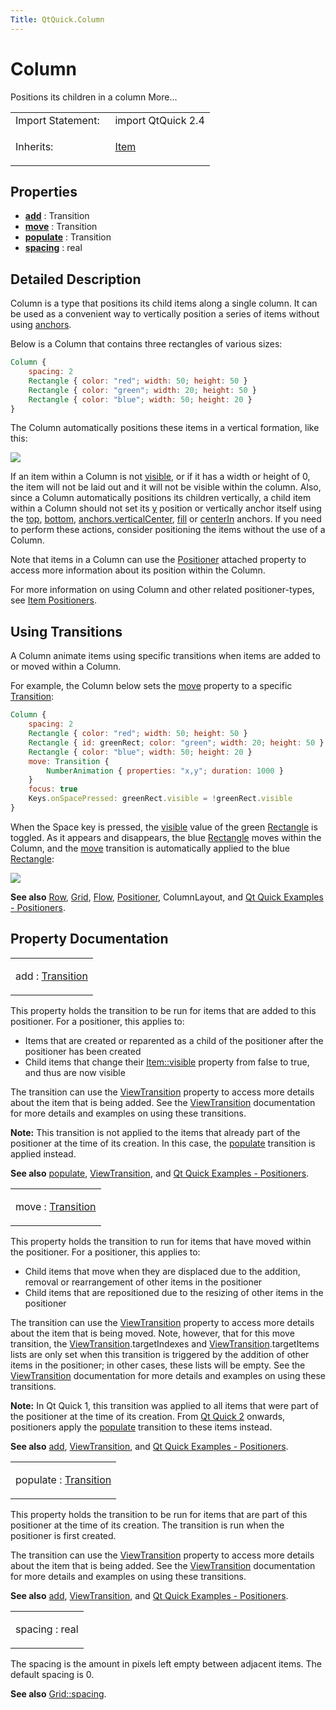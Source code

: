 ```yaml
---
Title: QtQuick.Column
---
```

        
Column
======

<span class="subtitle"></span>
Positions its children in a column More...

<table>
<colgroup>
<col width="50%" />
<col width="50%" />
</colgroup>
<tbody>
<tr class="odd">
<td>Import Statement:</td>
<td>import QtQuick 2.4</td>
</tr>
<tr class="even">
<td>Inherits:</td>
<td><p><a href="QtQuick.Item.md">Item</a></p></td>
</tr>
</tbody>
</table>

<span id="properties"></span>
Properties
----------

-   ****[add](#add-prop)**** : Transition
-   ****[move](#move-prop)**** : Transition
-   ****[populate](#populate-prop)**** : Transition
-   ****[spacing](#spacing-prop)**** : real

<span id="details"></span>
Detailed Description
--------------------

Column is a type that positions its child items along a single column. It can be used as a convenient way to vertically position a series of items without using [anchors](../QtQuick.qtquick-positioning-anchors.md).

Below is a Column that contains three rectangles of various sizes:

``` qml
Column {
    spacing: 2
    Rectangle { color: "red"; width: 50; height: 50 }
    Rectangle { color: "green"; width: 20; height: 50 }
    Rectangle { color: "blue"; width: 50; height: 20 }
}
```

The Column automatically positions these items in a vertical formation, like this:

![](https://developer.ubuntu.com/static/devportal_uploaded/24410658-45aa-4105-af05-e23b990879a1-api/apps/qml/sdk-15.04.4/QtQuick.Column/images/verticalpositioner_example.png)

If an item within a Column is not [visible](../QtQuick.Item.md#visible-prop), or if it has a width or height of 0, the item will not be laid out and it will not be visible within the column. Also, since a Column automatically positions its children vertically, a child item within a Column should not set its [y](../QtQuick.Item.md#y-prop) position or vertically anchor itself using the [top](../QtQuick.Item.md#anchors.top-prop), [bottom](../QtQuick.Item.md#anchors.bottom-prop), [anchors.verticalCenter](../QtQuick.Item.md#anchors.verticalCenter-prop), [fill](../QtQuick.Item.md#anchors.fill-prop) or [centerIn](../QtQuick.Item.md#anchors.centerIn-prop) anchors. If you need to perform these actions, consider positioning the items without the use of a Column.

Note that items in a Column can use the [Positioner](../QtQuick.Positioner.md) attached property to access more information about its position within the Column.

For more information on using Column and other related positioner-types, see [Item Positioners](../QtQuick.qtquick-positioning-layouts.md).

<span id="using-transitions"></span>
Using Transitions
-----------------

A Column animate items using specific transitions when items are added to or moved within a Column.

For example, the Column below sets the [move](#move-prop) property to a specific [Transition](../QtQuick.qmlexampletoggleswitch.md#transition):

``` qml
Column {
    spacing: 2
    Rectangle { color: "red"; width: 50; height: 50 }
    Rectangle { id: greenRect; color: "green"; width: 20; height: 50 }
    Rectangle { color: "blue"; width: 50; height: 20 }
    move: Transition {
        NumberAnimation { properties: "x,y"; duration: 1000 }
    }
    focus: true
    Keys.onSpacePressed: greenRect.visible = !greenRect.visible
}
```

When the Space key is pressed, the [visible](../QtQuick.Item.md#visible-prop) value of the green [Rectangle](../QtQuick.Rectangle.md) is toggled. As it appears and disappears, the blue [Rectangle](../QtQuick.Rectangle.md) moves within the Column, and the [move](#move-prop) transition is automatically applied to the blue [Rectangle](../QtQuick.Rectangle.md):

![](https://developer.ubuntu.com/static/devportal_uploaded/714cd543-6dda-4feb-9102-7e5c277f6f5a-api/apps/qml/sdk-15.04.4/QtQuick.Column/images/verticalpositioner_transition.gif)

**See also** [Row](../QtQuick.qtquick-positioning-layouts.md#row), [Grid](../QtQuick.qtquick-positioning-layouts.md#grid), [Flow](../QtQuick.qtquick-positioning-layouts.md#flow), [Positioner](../QtQuick.Positioner.md), ColumnLayout, and [Qt Quick Examples - Positioners](https://developer.ubuntu.comapps/qml/sdk-15.04.4/QtQuick.positioners/).

Property Documentation
----------------------

<table>
<colgroup>
<col width="100%" />
</colgroup>
<tbody>
<tr class="odd">
<td><p><span id="add-prop"></span><span class="name">add</span> : <span class="type"><a href="QtQuick.Transition.md">Transition</a></span></p></td>
</tr>
</tbody>
</table>

This property holds the transition to be run for items that are added to this positioner. For a positioner, this applies to:

-   Items that are created or reparented as a child of the positioner after the positioner has been created
-   Child items that change their [Item::visible](../QtQuick.Item.md#visible-prop) property from false to true, and thus are now visible

The transition can use the [ViewTransition](../QtQuick.ViewTransition.md) property to access more details about the item that is being added. See the [ViewTransition](../QtQuick.ViewTransition.md) documentation for more details and examples on using these transitions.

**Note:** This transition is not applied to the items that already part of the positioner at the time of its creation. In this case, the [populate](#populate-prop) transition is applied instead.

**See also** [populate](#populate-prop), [ViewTransition](../QtQuick.ViewTransition.md), and [Qt Quick Examples - Positioners](https://developer.ubuntu.comapps/qml/sdk-15.04.4/QtQuick.positioners/).

<table>
<colgroup>
<col width="100%" />
</colgroup>
<tbody>
<tr class="odd">
<td><p><span id="move-prop"></span><span class="name">move</span> : <span class="type"><a href="QtQuick.Transition.md">Transition</a></span></p></td>
</tr>
</tbody>
</table>

This property holds the transition to run for items that have moved within the positioner. For a positioner, this applies to:

-   Child items that move when they are displaced due to the addition, removal or rearrangement of other items in the positioner
-   Child items that are repositioned due to the resizing of other items in the positioner

The transition can use the [ViewTransition](../QtQuick.ViewTransition.md) property to access more details about the item that is being moved. Note, however, that for this move transition, the [ViewTransition](../QtQuick.ViewTransition.md).targetIndexes and [ViewTransition](../QtQuick.ViewTransition.md).targetItems lists are only set when this transition is triggered by the addition of other items in the positioner; in other cases, these lists will be empty. See the [ViewTransition](../QtQuick.ViewTransition.md) documentation for more details and examples on using these transitions.

**Note:** In Qt Quick 1, this transition was applied to all items that were part of the positioner at the time of its creation. From [Qt Quick 2](../QtQuick.qtquick-index.md) onwards, positioners apply the [populate](#populate-prop) transition to these items instead.

**See also** [add](#add-prop), [ViewTransition](../QtQuick.ViewTransition.md), and [Qt Quick Examples - Positioners](https://developer.ubuntu.comapps/qml/sdk-15.04.4/QtQuick.positioners/).

<table>
<colgroup>
<col width="100%" />
</colgroup>
<tbody>
<tr class="odd">
<td><p><span id="populate-prop"></span><span class="name">populate</span> : <span class="type"><a href="QtQuick.Transition.md">Transition</a></span></p></td>
</tr>
</tbody>
</table>

This property holds the transition to be run for items that are part of this positioner at the time of its creation. The transition is run when the positioner is first created.

The transition can use the [ViewTransition](../QtQuick.ViewTransition.md) property to access more details about the item that is being added. See the [ViewTransition](../QtQuick.ViewTransition.md) documentation for more details and examples on using these transitions.

**See also** [add](#add-prop), [ViewTransition](../QtQuick.ViewTransition.md), and [Qt Quick Examples - Positioners](https://developer.ubuntu.comapps/qml/sdk-15.04.4/QtQuick.positioners/).

<table>
<colgroup>
<col width="100%" />
</colgroup>
<tbody>
<tr class="odd">
<td><p><span id="spacing-prop"></span><span class="name">spacing</span> : <span class="type">real</span></p></td>
</tr>
</tbody>
</table>

The spacing is the amount in pixels left empty between adjacent items. The default spacing is 0.

**See also** [Grid::spacing](../QtQuick.Grid.md#spacing-prop).

